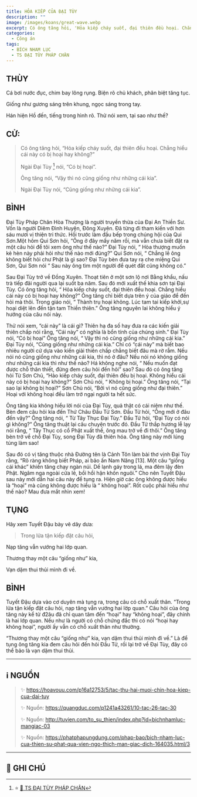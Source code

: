 ```yaml
---
title: HỎA KIẾP CỦA ĐẠI TÙY
description: ""
image: /images/koans/great-wave.webp
excerpt: Có ông tăng hỏi, 'Hỏa kiếp cháy suốt, đại thiên đều hoại. Chẳng hiểu cái này có bị hoại hay không?'
categories:
  - Công án
tags:
  - BÍCH NHAM LỤC
  - TS ĐẠI TÙY PHÁP CHÂN
---
```


## THÙY

Cá bơi nước đục, chim bay lông rụng. Biện rõ chủ khách, phân biệt tăng tục.

Giống như gương sáng trên khung, ngọc sáng trong tay.

Hán hiện Hồ đến, tiếng trong hình rõ. Thử nói xem, tại sao như thế?

## CỬ:

> Có ông tăng hỏi, “Hỏa kiếp cháy suốt, đại thiên đều hoại. Chẳng hiểu cái này có bị hoại hay không?”
>
> Ngài Đại Tùy [^1] nói, “Có bị hoại”.
>
> Ông tăng nói, “Vậy thì nó cũng giống như những cái kia”.
>
> Ngài Đại Tùy nói, “Cũng giống như những cái kia”.

## BÌNH

Đại Tùy Pháp Chân Hòa Thượng là người truyền thừa của Đại An Thiền Sư. Vốn là người Diêm Đình Huyện, Đông Xuyên. Đã từng đi tham kiến với hơn sáu mươi vị thiện tri thức. Hồi trước làm đầu bếp trong chúng hội của Qui Sơn.Một hôm Qui Sơn hỏi, “Ông ở đây mấy năm rồi, mà vẫn chưa biết đặt ra một câu hỏi để tôi xem ông như thế nào?” Đại Tùy nói, “ Hòa thượng muốn kẻ hèn này phải hỏi như thế nào mới đúng?” Qui Sơn nói, “ Chẳng lẽ ông không biết hỏi chư Phật là gì sao? Đại Tùy bèn đưa tay ra che miệng Qui Sơn, Qui Sơn nói “ Sau này ông tìm một người để quét đất cũng không có.”

Sau Đại Tùy trở về Đồng Xuyên. Thoạt tiên ở một sơn lộ nơi Bằng khẩu, nấu trà tiếp đãi người qua lại suốt ba năm. Sau đó mới xuất thế khia sơn tại Đại Tùy. Có ông tăng hỏi, “ Hỏa kiếp cháy suốt, đại thiên đều hoại. Chẳng hiểu cái này có bị hoại hay không?” Ông tăng chỉ biết dựa trên ý của giáo để đến hỏi mà thôi. Trong giáo nói, “ Thành trụ hoại không. Lúc tam tai kiếp khởi,sự hoại diệt lên đến tận tam Thiền thiên.” Ông tăng nguyên lai không hiểu ý hướng của câu nói này.

Thử nói xem, “cái này” là cái gì? Thiên hạ đa số hay đưa ra các kiến giải thiên chấp nói rằng, “Cái này” có nghĩa là bổn tính của chúng sinh.” Đại Tùy nói, “Có bị hoại” Ông tăng nói, “ Vậy thì nó cũng giống như những cái kia.” Đại Tùy nói, “Cũng giống như những cái kia.” Chỉ có “cái này” mà biết bao nhiêu người cứ dựa vào kiến giải thiên chấp chẳng biết đâu mà rờ rẫm. Nếu nói nó cũng giống như những cái kia, thì nó ở đâu? Nếu nói nó không giống như những cái kia thì như thế nào? Há không nghe nói, “ Nếu muốn đạt được chỗ thân thiết, đừng đem câu hỏi đến hỏi” sao? Sau đó có ông tăng hỏi Từ Sơn Chủ, “Hảo kiếp cháy suốt, đại thiên đều bị hoại. Không hiểu cái này có bị hoại hay không?” Sơn Chủ nói, “ Không bị hoại.” Ông tăng nói, “Tại sao lại không bị hoại?” Sơn Chủ nói, “Bởi vì nó cũng giống như đại thiên.” Hoại với không hoại đều làm trở ngại người ta hết sức.

Ông tăng kia không hiểu lời nói của Đại Tùy, quả thật có cái niệm như thế. Bèn đem câu hỏi kia đến Thứ Châu Đầu Tử Sơn. Đầu Tử hỏi, “Ông mới ở đâu đến vậy?” Ông tăng nói, “ Từ Tây Thục Đại Tùy.” Đầu Tử hỏi, “Đại Tùy có nói gì không?” Ông tăng thuật lại câu chuyện trước đó. Đầu Tử thắp hương lễ lạy nói rằng, “ Tây Thục có cổ Phật xuất thế, ông mau trở về đi thôi.” Ông tăng bèn trở về chỗ Đại Tùy, song Đại Tùy đã thiên hóa. Ông tăng này mới lúng túng làm sao!

Sau đó có vị tăng thuộc nhà Đường tên là Cảnh Tôn làm bài thơ vịnh Đại Tùy rằng, “Rõ ràng không biết Pháp, ai bảo ấn Nam Năng [13]. Một câu “giống cái khác” khiến tăng chạy ngàn núi. Dế lạnh gáy trong lá, ma đêm lậy đèn Phật. Ngâm nga ngoài cửa lẻ, bồi hồi hận khôn nguôi.” Cho nên Tuyết Đậu sau này mới dẫn hai câu này để tụng ra. Hiện giờ các ông không được hiểu là “hoại” mà cũng không được hiểu là “ không hoại”. Rốt cuộc phải hiểu như thế nào? Mau đưa mắt nhìn xem!

## TỤNG

Hãy xem Tuyết Đậu bày vẽ dây dưa:

> Trong lửa tận kiếp đặt câu hỏi,

Nạp tăng vẫn vướng hai lớp quan.

Thương thay một câu “giống như” kia,

Vạn dặm thui thủi mình đi về.

## BÌNH

Tuyết Đậu dựa vào cơ duyên mà tụng ra, trong câu có chỗ xuất thân. “Trong lửa tận kiếp đặt câu hỏi, nạp tăng vẫn vướng hai lờp quan.” Câu hỏi của ông tăng này kể từ đ2âu đã chỉ quan tâm đến “hoại” hay “không hoại”, đây chính là hai lớp quan. Nếu như là người có chỗ chứng đắc thì có nói “hoại hay không hoại”, người ấy vẫn có chỗ xuất thân như thường.

“Thương thay một câu “giống như” kia, vạn dặm thui thủi mình đi về.” Là để tụng ông tăng kia đem câu hỏi đến hỏi Đầu Tử, rồi lại trở về Đại Tùy, đây có thể bảo là vạn dặm thui thủi.

<hr class="blog-rule" />

## ℹ️ NGUỒN

> ✨ https://hoavouu.com/p16a12753/5/tac-thu-hai-muoi-chin-hoa-kiep-cua-dai-tuy
>
> ✨ Nguồn: https://quangduc.com/p1241a43261/10-tac-26-tac-30
>
> ✨ Nguồn: http://tuvien.com/to_su_thien/index.php?id=bichnhamluc-mangiac-03
>
> ✨ Nguồn: https://phatphapungdung.com/phap-bao/bich-nham-luc-cua-thien-su-phat-qua-vien-ngo-thich-man-giac-dich-164035.html/3

<hr class="blog-rule" />

## 📌 GHI CHÚ

[^1]: ⭐️ <a href="/masters/ts-dai-tuy-phap-chan/" target="_blank">🔗 TS ĐẠI TÙY PHÁP CHÂN</a>
